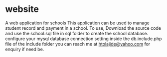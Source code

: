 # website
A web application for schools
This application can be used to manage student record and payment in a school.
To use, Download the source code and use the school.sql file in sql folder to create the school database.
configure your mysql database connection setting inside the db.include.php file of the include folder
you can reach me at htolajide@yahoo.com for enquiry if need be.
